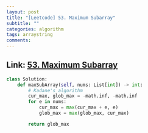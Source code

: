```yaml
---
layout: post
title: "[Leetcode] 53. Maximum Subarray"
subtitle: ""
categories: algorithm
tags: arraystring
comments:
---
```


## Link: [53. Maximum Subarray](https://leetcode.com/problems/maximum-subarray/)

```py
class Solution:
    def maxSubArray(self, nums: List[int]) -> int:
        # Kadane's algorithm
        cur_max, glob_max = -math.inf, -math.inf
        for e in nums:
            cur_max = max(cur_max + e, e)
            glob_max = max(glob_max, cur_max)

        return glob_max
```
